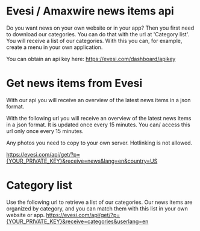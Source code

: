 # Evesi / Amaxwire news items api

Do you want news on your own website or in your app? Then you first need to download our categories. You can do that with the url at 'Category list'. You will receive a list of our categories. With this you can, for example, create a menu in your own application.

You can obtain an api key here: https://evesi.com/dashboard/apikey

# Get news items from Evesi
With our api you will receive an overview of the latest news items in a json format.

With the following url you will receive an overview of the latest news items in a json format. It is updated once every 15 minutes. You can/ access this url only once every 15 minutes.

Any photos you need to copy to your own server. Hotlinking is not allowed.

https://evesi.com/api/get/?p={YOUR_PRIVATE_KEY}&receive=news&lang=en&country=US


# Category list


Use the following url to retrieve a list of our categories. Our news items are organized by category, and you can match them with this list in your own website or app.
https://evesi.com/api/get/?p={YOUR_PRIVATE_KEY}&receive=categories&userlang=en
